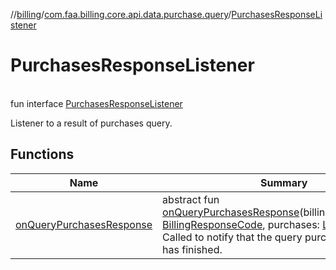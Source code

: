 //[billing](../../../index.md)/[com.faa.billing.core.api.data.purchase.query](../index.md)/[PurchasesResponseListener](index.md)

# PurchasesResponseListener

\
fun interface [PurchasesResponseListener](index.md)

Listener to a result of purchases query.

## Functions

| Name | Summary |
|---|---|
| [onQueryPurchasesResponse](on-query-purchases-response.md) | abstract fun [onQueryPurchasesResponse](on-query-purchases-response.md)(billingResponseCode: [BillingResponseCode](../../com.faa.billing.core.api/-billing-response-code/index.md), purchases: [List](https://kotlinlang.org/api/latest/jvm/stdlib/kotlin.collections/-list/index.html)&lt;[Purchase](../../com.faa.billing.core.api/-purchase/index.md)&gt;)<br>Called to notify that the query purchases operation has finished. |
